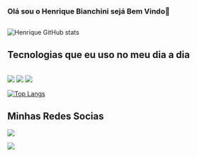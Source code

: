 
### Olá sou o Henrique Bianchini sejá Bem Vindo👋​
 
##

![Henrique GitHub stats](https://github-readme-stats.vercel.app/api?username=henriquegbianchini&show_icons=true&theme_cobalt=radical)

## Tecnologias que eu uso no meu dia a dia

<div style="display: inline_block"><br>
  <img src="https://img.shields.io/badge/HTML5-E34F26?style=for-the-badge&logo=html5&logoColor=white" />
  <img src="https://img.shields.io/badge/CSS3-1572B6?style=for-the-badge&logo=css3&logoColor=white" />
  <img src="https://img.shields.io/badge/JavaScript-F7DF1E?style=for-the-badge&logo=javascript&logoColor=black" />
</div>

[![Top Langs](https://github-readme-stats.vercel.app/api/top-langs/?username=henriquegbianchini&langs_count=8)](https://github.com/henriquegbianchini/github-readme-stats)

## Minhas Redes Socias

<a href="https://mail.google.com/mail/u/1/#inbox?compose=CllgCJfrswCZxPlpsKwCGHmvRFTZxCrphkrbMTHVxBsFZXlXsxtjBmxjvCVTVmWsRCkLlQzWzvV"><img src="https://imgur.com/ZtyzQu4.png">

<a href="https://mail.google.com/mail/u/1/#inbox?compose=CllgCJfrswCZxPlpsKwCGHmvRFTZxCrphkrbMTHVxBsFZXlXsxtjBmxjvCVTVmWsRCkLlQzWzvV"><img src="https://imgur.com/AWfAoYP.png">
